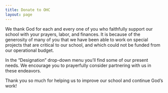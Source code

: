 ```yaml
---
title: Donate to OHC
layout: page
---
```

We thank God for each and every one of you who faithfully support our school with your 
prayers, labor, and finances. It is because of the generosity of many of you that we have 
been able to work on special projects that are critical to our school, and which could not 
be funded from our operational budget.

In the &#8220;Designation&#8221; drop-down menu you&#8217;ll find some of our present needs. 
We encourage you to prayerfully consider partnering with us in these endeavors.

Thank you so much for helping us to improve our school and continue God&#8217;s work!
